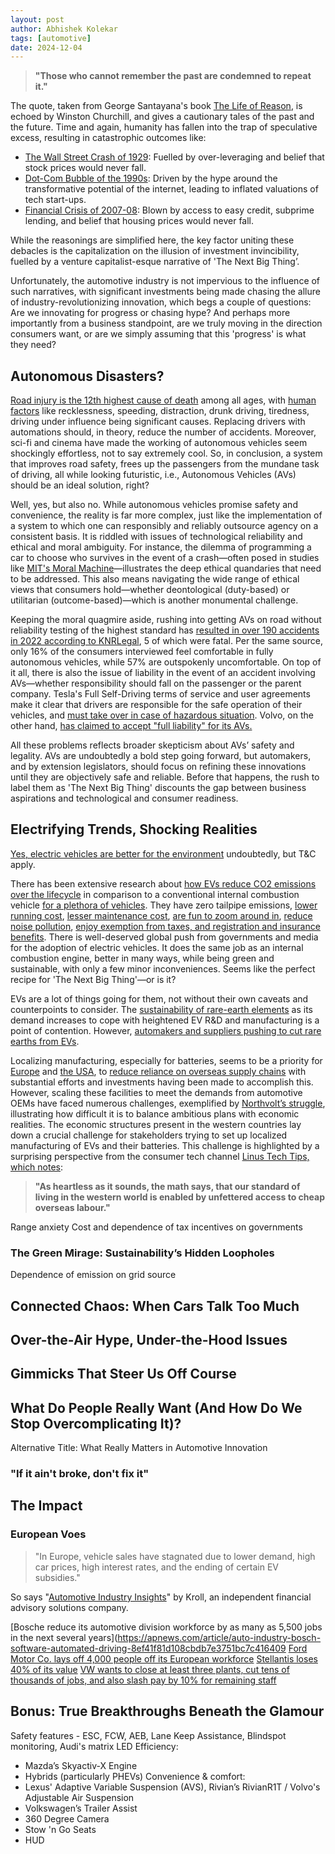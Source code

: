 ```yaml
---
layout: post
author: Abhishek Kolekar
tags: [automotive]
date: 2024-12-04
---
```


> **"Those who cannot remember the past are condemned to repeat it."**

The quote, taken from George Santayana's book [The Life of Reason](https://www.gutenberg.org/files/15000/15000-h/15000-h.htm), is echoed by Winston Churchill, and gives a cautionary tales of the past and the future. Time and again, humanity has fallen into the trap of speculative excess, resulting in catastrophic outcomes like:
- [The Wall Street Crash of 1929](https://www.federalreservehistory.org/essays/stock-market-crash-of-1929): Fuelled by over-leveraging and belief that stock prices would never fall.
- [Dot-Com Bubble of the 1990s](https://corporatefinanceinstitute.com/resources/career-map/sell-side/capital-markets/dotcom-bubble/): Driven by the hype around the transformative potential of the internet, leading to inflated valuations of tech start-ups.
- [Financial Crisis of 2007-08](https://www.fdic.gov/bank/historical/crisis/chap1.pdf): Blown by access to easy credit, subprime lending, and belief that housing prices would never fall.

While the reasonings are simplified here, the key factor uniting these debacles is the capitalization on the illusion of investment invincibility, fuelled by a venture capitalist-esque narrative of 'The Next Big Thing’.

Unfortunately, the automotive industry is not impervious to the influence of such narratives, with significant investments being made chasing the allure of industry-revolutionizing innovation, which begs a couple of questions: Are we innovating for progress or chasing hype? And perhaps more importantly from a business standpoint, are we truly moving in the direction consumers want, or are we simply assuming that this 'progress' is what they need?
## Autonomous Disasters?
[Road injury is the 12th highest cause of death](https://iris.who.int/bitstream/handle/10665/375016/9789240086517-eng.pdf?sequence=1) among all ages, with [human factors](https://pmc.ncbi.nlm.nih.gov/articles/PMC10154805/) like recklessness, speeding, distraction, drunk driving, tiredness, driving under influence being significant causes. Replacing drivers with automations should, in theory, reduce the number of accidents. Moreover, sci-fi and cinema have made the working of autonomous vehicles seem shockingly effortless, not to say extremely cool. So, in conclusion, a system that improves road safety, frees up the passengers from the mundane task of driving, all while looking futuristic, i.e., Autonomous Vehicles (AVs) should be an ideal solution, right?

Well, yes, but also no. While autonomous vehicles promise safety and convenience, the reality is far more complex, just like the implementation of a system to which one can responsibly and reliably outsource agency on a consistent basis. It is riddled with issues of technological reliability and ethical and moral ambiguity. For instance, the dilemma of programming a car to choose who survives in the event of a crash—often posed in studies like [MIT's Moral Machine](https://www.moralmachine.net/)—illustrates the deep ethical quandaries that need to be addressed. This also means navigating the wide range of ethical views that consumers hold—whether deontological (duty-based) or utilitarian (outcome-based)—which is another monumental challenge.

Keeping the moral quagmire aside, rushing into getting AVs on road without reliability testing of the highest standard has [resulted in over 190 accidents in 2022 according to KNRLegal](https://www.knrlegal.com/car-accident-lawyer/self-driving-car-accident-statistics/), 5 of which were fatal. Per the same source, only 16% of the consumers interviewed feel comfortable in fully autonomous vehicles, while 57% are outspokenly uncomfortable. On top of it all, there is also the issue of liability in the event of an accident involving AVs—whether responsibility should fall on the passenger or the parent company. Tesla's Full Self-Driving terms of service and user agreements make it clear that drivers are responsible for the safe operation of their vehicles, and [must take over in case of hazardous situation](https://www.tesla.com/ownersmanual/modely/en_us/GUID-2CB60804-9CEA-4F4B-8B04-09B991368DC5.html). Volvo, on the other hand, [has claimed to accept "full liability" for its AVs.](https://www.motortrend.com/news/volvo-will-accept-full-liability-for-its-autonomous-vehicles/)

All these problems reflects broader skepticism about AVs’ safety and legality. AVs are undoubtedly a bold step going forward, but automakers, and by extension legislators, should focus on refining these innovations until they are objectively safe and reliable. Before that happens, the rush to label them as 'The Next Big Thing' discounts the gap between business aspirations and technological and consumer readiness.
## Electrifying Trends, Shocking Realities
[Yes, electric vehicles are better for the environment](https://www.epa.gov/greenvehicles/electric-vehicle-myths) undoubtedly, but T&C apply. 

There has been extensive research about [how EVs reduce CO2 emissions over the lifecycle](https://www.energysage.com/electric-vehicles/evs-vs-ices-full-lifecycle-environmental-impact-analysis/) in comparison to a conventional internal combustion vehicle [for a plethora of vehicles](https://www.carboncounter.com/#!/explore). They have zero tailpipe emissions, [lower running cost](https://www.nrdc.org/stories/electric-vs-gas-cars-it-cheaper-drive-ev), [lesser maintenance cost](https://advocacy.consumerreports.org/wp-content/uploads/2020/10/EV-Ownership-Cost-Final-Report-1.pdf), [are fun to zoom around in](https://jalopnik.com/are-electric-cars-as-fun-as-gasoline-cars-i-drove-a-po-1848089011), [reduce noise pollution](https://electricvehiclehub.com.au/information-centre/how-evs-quietly-combat-noise-pollution/), [enjoy exemption from taxes, and registration and insurance benefits](https://www.iea.org/data-and-statistics/data-tools/global-ev-policy-explorer). There is well-deserved global push from governments and media for the adoption of electric vehicles. It does the same job as an internal combustion engine, better in many ways, while being green and sustainable, with only a few minor inconveniences. Seems like the perfect recipe for 'The Next Big Thing'—or is it?

EVs are a lot of things going for them, not without their own caveats and counterpoints to consider. The [sustainability of rare-earth elements](https://www.idtechex.com/en/research-article/rare-earths-in-evs-problems-solutions-and-what-is-actually-happening/25071) as its demand increases to cope with heightened EV R&D and manufacturing is a point of contention. However, [automakers and suppliers pushing to cut rare earths from EVs](https://www.reuters.com/business/autos-transportation/automakers-suppliers-pushing-cut-rare-earths-evs-2023-11-14/). 

Localizing manufacturing, especially for batteries, seems to be a priority for [Europe](https://www.transportenvironment.org/articles/an-industrial-blueprint-for-batteries-in-europe) and [the USA](https://www.edf.org/sites/default/files/2024-03/EDF_US_EV_Manufacturing_Investments_Spring2024.pdf), to [reduce reliance on overseas supply chains](https://www.visualcapitalist.com/chinas-dominance-in-battery-manufacturing/) with substantial efforts and investments having been made to accomplish this. However, scaling these facilities to meet the demands from automotive OEMs have faced numerous challenges, exemplified by [Northvolt’s struggle](https://www.reuters.com/technology/northvolt-crisis-may-be-make-or-break-europes-ev-battery-ambitions-2024-11-22/), illustrating how difficult it is to balance ambitious plans with economic realities. The economic structures present in the western countries lay down a crucial challenge for stakeholders trying to set up localized manufacturing of EVs and their batteries. This challenge is highlighted by a surprising perspective from the consumer tech channel [Linus Tech Tips, which notes](https://www.youtube.com/watch?v=xayoYq5bfaM&t=450s):
>**"As heartless as it sounds, the math says, that our standard of living in the western world is enabled by unfettered access to cheap overseas labour."**


Range anxiety
Cost and dependence of tax incentives on governments
### The Green Mirage: Sustainability’s Hidden Loopholes
Dependence of emission on grid source

## Connected Chaos: When Cars Talk Too Much

## Over-the-Air Hype, Under-the-Hood Issues

## Gimmicks That Steer Us Off Course

## What Do People Really Want (And How Do We Stop Overcomplicating It)?
Alternative Title: What Really Matters in Automotive Innovation
### "If it ain't broke, don't fix it"

## The Impact
### European Voes
>"In Europe, vehicle sales have stagnated due to lower demand, high car prices, high interest rates, and the ending of certain EV subsidies."

So says "[Automotive Industry Insights](https://www.kroll.com/en/insights/publications/m-and-a/automotive-industry-insights-fall-2024)" by Kroll, an independent financial advisory solutions company.

[Bosche reduce its automotive division workforce by as many as 5,500 jobs in the next several years](https://apnews.com/article/auto-industry-bosch-software-automated-driving-8ef41f81d108cbdb7e3751bc7c416409
[Ford Motor Co. lays off 4,000 people off its European workforce](https://web.archive.org/web/20241122165240/https://s201.q4cdn.com/693218008/files/doc_news/2024/Nov/20/Ford-Europe-Press-Release-Nov-20-2024.pdf)
[Stellantis loses 40% of its value](https://www.reuters.com/business/autos-transportation/stellantis-ceo-carlos-tavares-resigns-source-2024-12-01/)
[VW wants to close at least three plants, cut tens of thousands of jobs, and also slash pay by 10% for remaining staff](https://www.euronews.com/business/2024/10/28/volkswagen-set-to-close-three-german-plants-and-cut-thousands-of-jobs)
## Bonus: True Breakthroughs Beneath the Glamour

Safety features - ESC, FCW, AEB, Lane Keep Assistance, Blindspot monitoring, Audi's matrix LED
Efficiency: 
- Mazda’s Skyactiv-X Engine
- Hybrids (particularly PHEVs)
Convenience & comfort:
- Lexus' Adaptive Variable Suspension (AVS), Rivian’s RivianR1T / Volvo's Adjustable Air Suspension
- Volkswagen’s Trailer Assist
- 360 Degree Camera
- Stow 'n Go Seats
- HUD